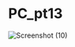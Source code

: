 # PC_pt13

![Screenshot (10)](https://github.com/RadjaAzukio/PC_pt13/assets/115551911/6fa8094e-ce4b-420f-b22d-16032a01d09a)
